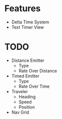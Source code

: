 # Features

- Delta Time System
- Text Timer View

# TODO

- Distance Emitter
    - Type
    - Rate Over Distance
- Timed Emitter
    - Type
    - Rate Over Time
- Traveler
    - Heading
    - Speed
    - Position
- Nav Grid


